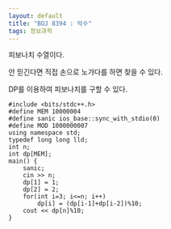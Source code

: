 ```yaml
---
layout: default
title: "BOJ 8394 : 악수"
tags: 정보과학
---
```


피보나치 수열이다.

안 믿긴다면 직접 손으로 노가다를 하면 찾을 수 있다.

DP를 이용하여 피보나치를 구할 수 있다.

    #include <bits/stdc++.h>
    #define MEM 10000004
    #define sanic ios_base::sync_with_stdio(0)
    #define MOD 1000000007
    using namespace std;
    typedef long long lld;
    int n;
    int dp[MEM];
    main() {
        sanic;
        cin >> n;
        dp[1] = 1;
        dp[2] = 2;
        for(int i=3; i<=n; i++)
            dp[i] = (dp[i-1]+dp[i-2])%10;
        cout << dp[n]%10;
    }
